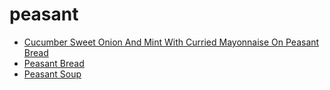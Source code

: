# peasant

 * [Cucumber Sweet Onion And Mint With Curried Mayonnaise On Peasant Bread](../../index/c/cucumber-sweet-onion-and-mint-with-curried-mayonnaise-on-peasant-bread-10476.json)
 * [Peasant Bread](../../index/p/peasant-bread.json)
 * [Peasant Soup](../../index/p/peasant-soup.json)

